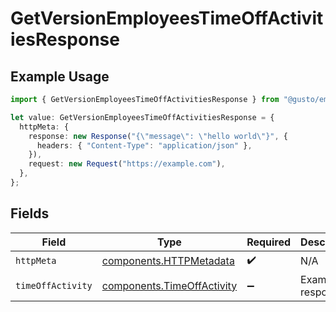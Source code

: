 # GetVersionEmployeesTimeOffActivitiesResponse

## Example Usage

```typescript
import { GetVersionEmployeesTimeOffActivitiesResponse } from "@gusto/embedded-api/models/operations/getversionemployeestimeoffactivities.js";

let value: GetVersionEmployeesTimeOffActivitiesResponse = {
  httpMeta: {
    response: new Response("{\"message\": \"hello world\"}", {
      headers: { "Content-Type": "application/json" },
    }),
    request: new Request("https://example.com"),
  },
};
```

## Fields

| Field                                                                    | Type                                                                     | Required                                                                 | Description                                                              |
| ------------------------------------------------------------------------ | ------------------------------------------------------------------------ | ------------------------------------------------------------------------ | ------------------------------------------------------------------------ |
| `httpMeta`                                                               | [components.HTTPMetadata](../../models/components/httpmetadata.md)       | :heavy_check_mark:                                                       | N/A                                                                      |
| `timeOffActivity`                                                        | [components.TimeOffActivity](../../models/components/timeoffactivity.md) | :heavy_minus_sign:                                                       | Example response                                                         |